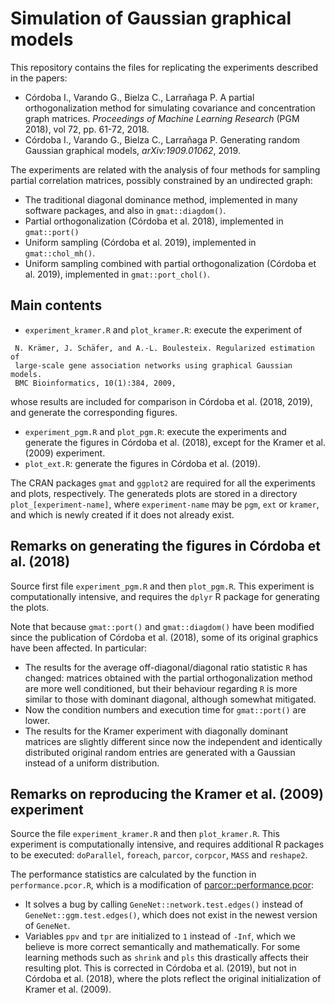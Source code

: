 # Simulation of Gaussian graphical models

This repository contains the files for replicating the experiments described in
the papers:

- Córdoba I., Varando G., Bielza C., Larrañaga P. A partial orthogonalization
  method for simulating covariance and concentration graph matrices. _Proceedings
  of Machine Learning Research_ (PGM 2018), vol 72, pp. 61-72, 2018.
- Córdoba I., Varando G., Bielza C., Larrañaga P. Generating random Gaussian
  graphical models, _arXiv:1909.01062_, 2019.

The experiments are related with the analysis of four methods for sampling
partial correlation matrices, possibly constrained by an undirected graph:

- The traditional diagonal dominance method, implemented in many software
  packages, and also in `gmat::diagdom()`.
- Partial orthogonalization (Córdoba et al. 2018), implemented in `gmat::port()`
- Uniform sampling (Córdoba et al. 2019), implemented in `gmat::chol_mh()`.
- Uniform sampling combined with partial orthogonalization (Córdoba et al.
  2019), implemented in `gmat::port_chol()`.

## Main contents
- `experiment_kramer.R` and `plot_kramer.R`: execute the experiment of 
```
 N. Krämer, J. Schäfer, and A.-L. Boulesteix. Regularized estimation of
 large-scale gene association networks using graphical Gaussian models.
 BMC Bioinformatics, 10(1):384, 2009,
```
whose results are included for comparison in Córdoba et al. (2018, 2019), and generate the 
corresponding figures.

- `experiment_pgm.R` and `plot_pgm.R`: execute the experiments and generate the
 figures in Córdoba et al. (2018), except for the Kramer et al. (2009) experiment.
- `plot_ext.R`: generate the figures in Córdoba et al. (2019).

The CRAN packages `gmat` and `ggplot2` are required for all the experiments
and plots, respectively. The generateds plots are stored in a directory 
`plot_[experiment-name]`, where `experiment-name` may be `pgm`, `ext` or `kramer`,
and which is newly created if it does not already exist.

## Remarks on generating the figures in Córdoba et al. (2018)
Source first file `experiment_pgm.R` and then `plot_pgm.R`. This experiment is computationally intensive, 
and requires the `dplyr` R package for generating the plots.

Note that
because `gmat::port()` and `gmat::diagdom()` have been modified since the
publication of Córdoba et al. (2018), some of its original graphics have been
affected. In particular:

- The results for the average off-diagonal/diagonal ratio statistic `R` has
  changed: matrices obtained with the partial orthogonalization method are more
  well conditioned, but their behaviour regarding `R` is more similar to those
  with dominant diagonal, although somewhat mitigated.
- Now the condition numbers and execution time for `gmat::port()` are lower.
- The results for the Kramer experiment with diagonally dominant matrices are
  slightly different since now the independent and identically distributed
  original random entries are generated with a Gaussian instead of a uniform
  distribution.

## Remarks on reproducing the Kramer et al. (2009) experiment
Source the file `experiment_kramer.R` and then `plot_kramer.R`. 
This experiment is computationally intensive, and requires additional R packages
to be executed: `doParallel`, `foreach`, `parcor`, `corpcor`, `MASS` and `reshape2`.

The performance statistics are calculated by the function in
`performance.pcor.R`, which is a modification of
[parcor::performance.pcor](https://github.com/cran/parcor/blob/master/R/performance.pcor.R):

- It solves a bug by calling `GeneNet::network.test.edges()` instead of
`GeneNet::ggm.test.edges()`, which does not exist in the newest version of
`GeneNet`.
- Variables `ppv` and `tpr` are initialized to `1` instead of `-Inf`, which we
  believe is more correct semantically and mathematically. For some learning
  methods such as `shrink` and `pls` this drastically affects their resulting
  plot. This is corrected in Córdoba et al. (2019), but not in Córdoba et al.
  (2018), where the plots reflect the original initialization of Kramer et al.
  (2009).
